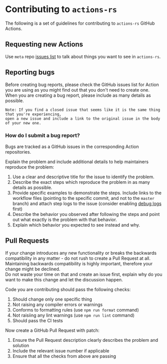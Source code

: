 # Contributing to `actions-rs`

The following is a set of guidelines for contributing to `actions-rs` GitHub Actions.

## Requesting new Actions

Use `meta` repo [issues list](https://github.com/actions-rs/meta/issues) to talk about things you want to see in `actions-rs`.

## Reporting bugs

Before creating bug reports, please check the GitHub issues list for Action you are using
as you might find out that you don't need to create one.\
When you are creating a bug report, please include as many details as possible.

    Note: If you find a closed issue that seems like it is the same thing that you're experiencing,
    open a new issue and include a link to the original issue in the body of your new one.

### How do I submit a bug report?

Bugs are tracked as a GitHub issues in the corresponding Action repositories.

Explain the problem and include additional details to help maintainers reproduce the problem:

 1. Use a clear and descriptive title for the issue to identify the problem.
 2. Describe the exact steps which reproduce the problem in as many details as possible.
 3. Provide specific examples to demonstrate the steps.
    Include links to the workflow files (pointing to the specific commit, and not to the `master` branch) and
    attach step logs to the issue (consider enabling [debug logs](https://github.com/actions/toolkit/blob/master/docs/action-debugging.md) first)
 4. Describe the behavior you observed after following the steps and point out what exactly is the problem with that behavior.
 5. Explain which behavior you expected to see instead and why.

## Pull Requests

If your change introduces any new functionality or breaks the backwards compatibility in any matter -
do not rush to create a Pull Request at all.\
Maintaining backwards compatibility is highly important, therefore your change might be declined.\
Do not waste your time on that and create an issue first,
explain why do you want to make this change and let the discussion happen.

Code you are contributing should pass the following checks:

1. Should change only one specific thing
2. Not raising any compiler errors or warnings
3. Conforms to formatting rules (use `npm run format` command)
4. Not raisiing any lint warnings (use `npm run lint` command)
5. Should pass the CI tests

Now create a GitHub Pull Request with patch:

1. Ensure the Pull Request description clearly describes the problem and solution
2. Include the relevant issue number if applicable
3. Ensure that all the checks from above are passing
